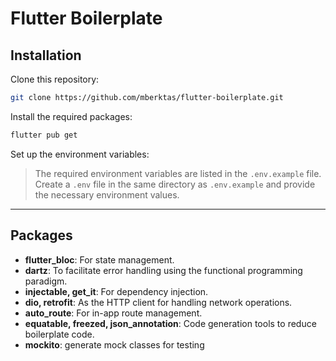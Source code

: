 # Flutter Boilerplate

## Installation

Clone this repository:

```bash
git clone https://github.com/mberktas/flutter-boilerplate.git
```

Install the required packages:

```bash
flutter pub get
```

Set up the environment variables:

> The required environment variables are listed in the `.env.example` file.  
> Create a `.env` file in the same directory as `.env.example` and provide the necessary environment values.

---

## Packages

- **flutter_bloc**: For state management.
- **dartz**: To facilitate error handling using the functional programming paradigm.
- **injectable, get_it**: For dependency injection.
- **dio, retrofit**: As the HTTP client for handling network operations.
- **auto_route**: For in-app route management.
- **equatable, freezed, json_annotation**: Code generation tools to reduce boilerplate code.
- **mockito**: generate mock classes for testing
